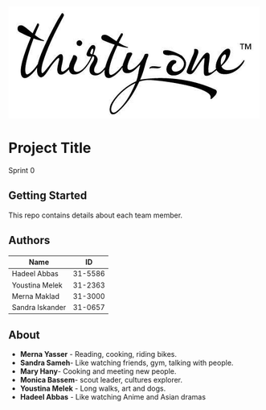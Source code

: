 ![](logo.jpg)
# Project Title

Sprint 0

## Getting Started

This repo contains details about each team member.


## Authors

| Name         | ID      |
| ------------ | ------- |
| Hadeel Abbas | 31-5586 |
| Youstina Melek | 31-2363 |
| Merna Maklad | 31-3000 |
| Sandra Iskander| 31-0657 |


## About

* **Merna Yasser** - Reading, cooking, riding bikes.
* **Sandra Sameh**- Like watching friends, gym, talking with people.
* **Mary Hany**- Cooking and meeting new people.
* **Monica Bassem**- scout leader, cultures explorer.
* **Youstina Melek** - Long walks, art and dogs.
* **Hadeel Abbas** - Like watching Anime and Asian dramas
